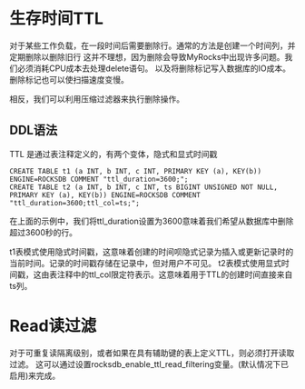 # 生存时间TTL

对于某些工作负载，在一段时间后需要删除行。通常的方法是创建一个时间列，并定期删除以删除旧行
这并不理想，因为删除会导致MyRocks中出现许多问题。我们必须消耗CPU成本去处理delete语句。
以及将删除标记写入数据库的IO成本。删除标记也可以使扫描速度变慢。

相反，我们可以利用压缩过滤器来执行删除操作。

## DDL语法

TTL 是通过表注释定义的，有两个变体，隐式和显式时间戳

    CREATE TABLE t1 (a INT, b INT, c INT, PRIMARY KEY (a), KEY(b)) ENGINE=ROCKSDB COMMENT "ttl_duration=3600;";
    CREATE TABLE t2 (a INT, b INT, c INT, ts BIGINT UNSIGNED NOT NULL, PRIMARY KEY (a), KEY(b)) ENGINE=ROCKSDB COMMENT "ttl_duration=3600;ttl_col=ts;";
    
在上面的示例中，我们将ttl_duration设置为3600意味着我们希望从数据库中删除超过3600秒的行。    

t1表模式使用隐式时间戳，这意味着创建的时间呗隐式记录为插入或更新记录时的当前时间。记录的时间戳存储在记录中，但对用户不可见。
t2表模式使用显式时间戳，这由表注释中的ttl_col限定符表示。这意味着用于TTL的创建时间直接来自ts列。

# Read读过滤
 
对于可重复读隔离级别，或者如果在具有辅助键的表上定义TTL，则必须打开读取过滤。
这可以通过设置rocksdb_enable_ttl_read_filtering变量。(默认情况下已启用)来完成。

